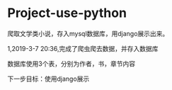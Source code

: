 # Project-use-python
爬取文学类小说，存入mysql数据库，用django展示出来。

1,2019-3-7 20:36,完成了爬虫爬去数据，并存入数据库
  
  数据库使用3个表，分别为作者，书，章节内容
  
 下一步目标：使用django展示
